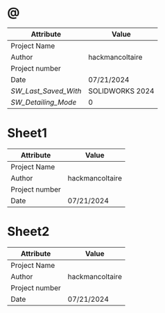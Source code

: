 # @
| Attribute | Value |
| ---  | ---     |
| Project Name |  |
| Author | hackmancoltaire |
| Project number |  |
| Date | 07/21/2024 |
| _SW_Last_Saved_With_ | SOLIDWORKS 2024 |
| _SW_Detailing_Mode_ | 0 |
# Sheet1
| Attribute | Value |
| ---  | ---     |
| Project Name |  |
| Author | hackmancoltaire |
| Project number |  |
| Date | 07/21/2024 |
# Sheet2
| Attribute | Value |
| ---  | ---     |
| Project Name |  |
| Author | hackmancoltaire |
| Project number |  |
| Date | 07/21/2024 |

